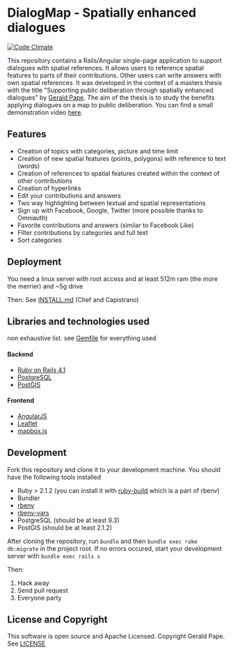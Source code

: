# DialogMap - Spatially enhanced dialogues

[![Code Climate](https://codeclimate.com/github/ubergesundheit/dialogmap/badges/gpa.svg)](https://codeclimate.com/github/ubergesundheit/dialogmap)

This repository contains a Rails/Angular single-page application to support dialogues with spatial references. It allows users to reference spatial features to parts of their contributions. Other users can write answers with own spatial references. It was developed in the context of a masters thesis with the title "Supporting public deliberation through spatially enhanced dialogues" by [Gerald Pape](http://geraldpape.io). The aim of the thesis is to study the benefits applying dialogues on a map to public deliberation.
You can find a small demonstration video [here](https://www.youtube.com/watch?v=lwWGbaIyn4k).

## Features
* Creation of topics with categories, picture and time limit
* Creation of new spatial features (points, polygons) with reference to text (words)
* Creation of references to spatial features created within the context of other contributions
* Creation of hyperlinks
* Edit your contributions and answers
* Two way highlighting between textual and spatial representations
* Sign up with Facebook, Google, Twitter (more possible thanks to Omniauth)
* Favorite contributions and answers (similar to Facebook Like)
* Filter contributions by categories and full text
* Sort categories

## Deployment
You need a linux server with root access and at least 512m ram (the more the merrier) and ~5g drive

Then:
See [INSTALL.md](INSTALL.md) (Chef and Capistrano)

## Libraries and technologies used
non exhaustive list. see [Gemfile](Gemfile) for everything used
#### Backend
* [Ruby on Rails 4.1](http://rubyonrails.org/)
* [PostgreSQL](http://www.postgresql.org/)
* [PostGIS](http://postgis.net/)

#### Frontend
* [AngularJS](https://angularjs.org/)
* [Leaflet](http://leafletjs.com/)
* [mapbox.js](https://www.mapbox.com/mapbox.js/api/v1.6.4/)

## Development
Fork this repository and clone it to your development machine. You should have the following tools installed
* Ruby > 2.1.2 (you can install it with [ruby-build](https://github.com/sstephenson/ruby-build) which is a part of rbenv)
* Bundler
* [rbenv](https://github.com/sstephenson/rbenv)
* [rbenv-vars](https://github.com/sstephenson/rbenv-vars)
* PostgreSQL (should be at least 9.3)
* PostGIS (should be at least 2.1.2)

After cloning the repository, run `bundle` and then `bundle exec rake db:migrate` in the project root. If no errors occured, start your development server with `bundle exec rails s`

Then:
1. Hack away
2. Send pull request
3. Everyone party

## License and Copyright
This software is open source and Apache Licensed. Copyright Gerald Pape. See [LICENSE](LICENSE)
